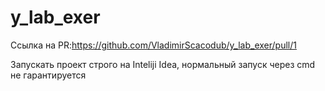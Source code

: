 # y_lab_exer

Ссылка на PR:https://github.com/VladimirScacodub/y_lab_exer/pull/1

Запускать проект строго на Inteliji Idea, нормальный запуск через cmd не гарантируется

